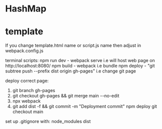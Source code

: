 # HashMap

# template
If you change template.html name or script.js name then adjust in webpack.config.js

terminal scripts:
npm run dev - webpack serve i.e will host web page on http://localhost:8080/
npm build - webpack i.e bundle
npm deploy - "git subtree push --prefix dist origin gh-pages" i.e change git page

deploy correct page:
1) git branch gh-pages
2) git checkout gh-pages && git merge main --no-edit
3) npx webpack
4) git add dist -f && git commit -m "Deployment commit"
npm deploy
git checkout main

set up .gitignore with:
node_modules
dist
